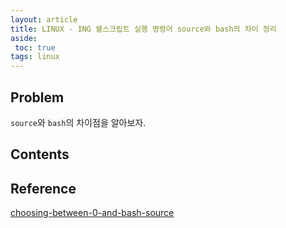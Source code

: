 ```yaml
---
layout: article
title: LINUX - ING 쉘스크립트 실행 명령어 source와 bash의 차이 정리 
aside:
 toc: true
tags: linux
---
```


## Problem
`source`와 `bash`의 차이점을 알아보자.

## Contents


## Reference
[choosing-between-0-and-bash-source](https://www.bangseongbeom.com/source-dot.html)

